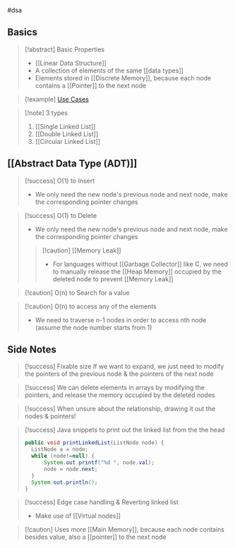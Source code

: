 #dsa 
## Basics
>[!abstract] Basic Properties
>- [[Linear Data Structure]]
>- A collection of elements of the same [[data types]]
>- Elements stored in [[Discrete Memory]], because each node contains a [[Pointer]] to the next node

>

>[!example] [Use Cases](https://github.com/youngyangyang04/leetcode-master#%E9%93%BE%E8%A1%A8)

>[!note] 3 types
>1. [[Single Linked List]]
>2. [[Double Linked List]]
>3. [[Circular Linked List]]


## [[Abstract Data Type (ADT)]]
>[!success] O(1) to Insert
>- We only need the new node's previous node and next node, make the corresponding pointer changes

>[!success] O(1) to Delete
>- We only need the new node's previous node and next node, make the corresponding pointer changes
>>[!caution] [[Memory Leak]]
>>- For languages without [[Garbage Collector]] like C, we need to manually release the [[Heap Memory]] occupied by the deleted node to prevent [[Memory Leak]]

>[!caution] O(n) to Search for a value

>[!caution] O(n) to access any of the elements
>- We need to traverse n-1 nodes in order to access nth node (assume the node number starts from 1)

## Side Notes
>[!success] Fixable size
>If we want to expand, we just need to modify the pointers of the previous node & the pointers of the next node

>[!success] We can delete elements in arrays by modifying the pointers, and release the memory occupied by the deleted nodes

>[!success] When unsure about the relationship, drawing it out the nodes & pointers!

>[!success] Java snippets to print out the linked list from the the head
>```java
>public void printLinkedList(ListNode node) {
>	ListNode a = node;
>	while (node!=null) {
>		System.out.printf("%d ", node.val);
>		node = node.next;
>	}
>	System.out.println();
>}
>```

>[!success] Edge case handling & Reverting linked list
>- Make use of [[Virtual nodes]]

>[!caution] Uses more [[Main Memory]], because each node contains besides value, also a [[pointer]] to the next node